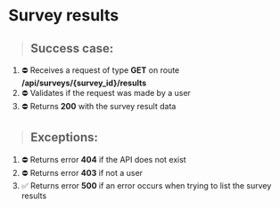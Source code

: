 # Survey results

> ## Success case:
1. ⛔️ Receives a request of type **GET** on route **/api/surveys/{survey_id}/results**
2. ⛔️ Validates if the request was made by a user
3. ⛔️ Returns **200** with the survey result data

> ## Exceptions:
1. ⛔️ Returns error **404** if the API does not exist
2. ⛔️ Returns error **403** if not a user
3. ✅ Returns error **500** if an error occurs when trying to list the survey results
